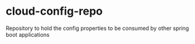 # cloud-config-repo
Repository to hold the config properties to be consumed by other spring boot applications
